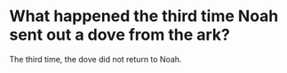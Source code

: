 # What happened the third time Noah sent out a dove from the ark?

The third time, the dove did not return to Noah.
